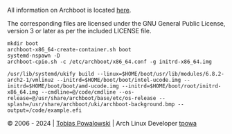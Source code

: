 All information on Archboot is located [here](https://archboot.com).

The corresponding files are licensed under the GNU General Public License, version 3 or later 
as per the included LICENSE file.

```
mkdir boot
archboot-x86_64-create-container.sh boot
systemd-nspawn -D
archboot-cpio.sh -c /etc/archboot/x86_64.conf -g initrd-x86_64.img

/usr/lib/systemd/ukify build --linux=$HOME/boot/usr/lib/modules/6.8.2-arch2-1/vmlinuz --initrd=$HOME/boot/boot/intel-ucode.img --initrd=$HOME/boot/boot/amd-ucode.img --initrd=$HOME/boot/root/initrd-x86_64.img --cmdline=@/code/cmdline --os-release=@/usr/share/archboot/base/etc/os-release --splash=/usr/share/archboot/uki/archboot-background.bmp --output=/code/example.efi
```

&#169; 2006 - 2024 | [Tobias Powalowski](mailto:<tpowa@archlinux.org>) | Arch Linux Developer [tpowa](https://archlinux.org/people/developers/#tpowa)
